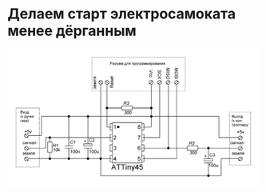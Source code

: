 #  Делаем старт электросамоката менее дёрганным

![Схема](https://github.com/art-den/ScooterSpeedCorrector/blob/master/images/SpeedCorr.GIF)
